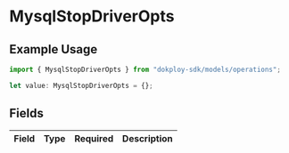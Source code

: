 # MysqlStopDriverOpts

## Example Usage

```typescript
import { MysqlStopDriverOpts } from "dokploy-sdk/models/operations";

let value: MysqlStopDriverOpts = {};
```

## Fields

| Field       | Type        | Required    | Description |
| ----------- | ----------- | ----------- | ----------- |